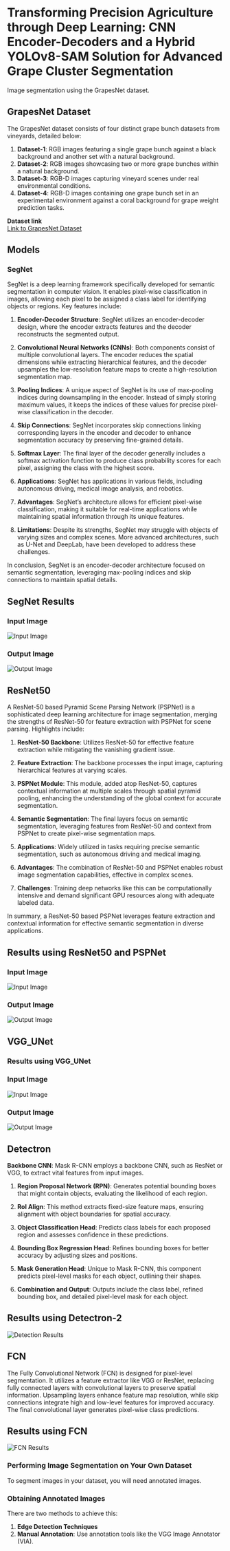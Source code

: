 # Transforming Precision Agriculture through Deep Learning: CNN Encoder-Decoders and a Hybrid YOLOv8-SAM Solution for Advanced Grape Cluster Segmentation
Image segmentation using the GrapesNet dataset.

## GrapesNet Dataset
The GrapesNet dataset consists of four distinct grape bunch datasets from vineyards, detailed below:
1. **Dataset-1**: RGB images featuring a single grape bunch against a black background and another set with a natural background.
2. **Dataset-2**: RGB images showcasing two or more grape bunches within a natural background.
3. **Dataset-3**: RGB-D images capturing vineyard scenes under real environmental conditions.
4. **Dataset-4**: RGB-D images containing one grape bunch set in an experimental environment against a coral background for grape weight prediction tasks.

**Dataset link**  
[Link to GrapesNet Dataset](https://data.mendeley.com/datasets/mhzmzd5cwx/1)

## Models

### SegNet

SegNet is a deep learning framework specifically developed for semantic segmentation in computer vision. It enables pixel-wise classification in images, allowing each pixel to be assigned a class label for identifying objects or regions. Key features include:

1. **Encoder-Decoder Structure**: SegNet utilizes an encoder-decoder design, where the encoder extracts features and the decoder reconstructs the segmented output.
  
2. **Convolutional Neural Networks (CNNs)**: Both components consist of multiple convolutional layers. The encoder reduces the spatial dimensions while extracting hierarchical features, and the decoder upsamples the low-resolution feature maps to create a high-resolution segmentation map.

3. **Pooling Indices**: A unique aspect of SegNet is its use of max-pooling indices during downsampling in the encoder. Instead of simply storing maximum values, it keeps the indices of these values for precise pixel-wise classification in the decoder.

4. **Skip Connections**: SegNet incorporates skip connections linking corresponding layers in the encoder and decoder to enhance segmentation accuracy by preserving fine-grained details.

5. **Softmax Layer**: The final layer of the decoder generally includes a softmax activation function to produce class probability scores for each pixel, assigning the class with the highest score.

6. **Applications**: SegNet has applications in various fields, including autonomous driving, medical image analysis, and robotics.

7. **Advantages**: SegNet’s architecture allows for efficient pixel-wise classification, making it suitable for real-time applications while maintaining spatial information through its unique features.

8. **Limitations**: Despite its strengths, SegNet may struggle with objects of varying sizes and complex scenes. More advanced architectures, such as U-Net and DeepLab, have been developed to address these challenges.

In conclusion, SegNet is an encoder-decoder architecture focused on semantic segmentation, leveraging max-pooling indices and skip connections to maintain spatial details. 

## SegNet Results
### Input Image
![Input Image](https://github.com/Ni-vik/ImageSegmentation/blob/main/images/input.png)

### Output Image
![Output Image](https://github.com/Ni-vik/ImageSegmentation/blob/main/images/segnet.png)

## ResNet50
A ResNet-50 based Pyramid Scene Parsing Network (PSPNet) is a sophisticated deep learning architecture for image segmentation, merging the strengths of ResNet-50 for feature extraction with PSPNet for scene parsing. Highlights include:

1. **ResNet-50 Backbone**: Utilizes ResNet-50 for effective feature extraction while mitigating the vanishing gradient issue. 

2. **Feature Extraction**: The backbone processes the input image, capturing hierarchical features at varying scales.

3. **PSPNet Module**: This module, added atop ResNet-50, captures contextual information at multiple scales through spatial pyramid pooling, enhancing the understanding of the global context for accurate segmentation.

4. **Semantic Segmentation**: The final layers focus on semantic segmentation, leveraging features from ResNet-50 and context from PSPNet to create pixel-wise segmentation maps.

5. **Applications**: Widely utilized in tasks requiring precise semantic segmentation, such as autonomous driving and medical imaging.

6. **Advantages**: The combination of ResNet-50 and PSPNet enables robust image segmentation capabilities, effective in complex scenes.

7. **Challenges**: Training deep networks like this can be computationally intensive and demand significant GPU resources along with adequate labeled data.

In summary, a ResNet-50 based PSPNet leverages feature extraction and contextual information for effective semantic segmentation in diverse applications.

## Results using ResNet50 and PSPNet
### Input Image
![Input Image](https://github.com/Ni-vik/ImageSegmentation/blob/main/images/input.png)

### Output Image
![Output Image](https://github.com/Ni-vik/ImageSegmentation/blob/main/images/resnet%2050%20segmented.png)

## VGG_UNet
### Results using VGG_UNet
### Input Image
![Input Image](https://github.com/Ni-vik/ImageSegmentation/blob/main/images/input.png)

### Output Image
![Output Image](https://github.com/Ni-vik/ImageSegmentation/blob/main/images/vgg_unet.png)

## Detectron
**Backbone CNN**: Mask R-CNN employs a backbone CNN, such as ResNet or VGG, to extract vital features from input images. 

1. **Region Proposal Network (RPN)**: Generates potential bounding boxes that might contain objects, evaluating the likelihood of each region.

2. **RoI Align**: This method extracts fixed-size feature maps, ensuring alignment with object boundaries for spatial accuracy.

3. **Object Classification Head**: Predicts class labels for each proposed region and assesses confidence in these predictions.

4. **Bounding Box Regression Head**: Refines bounding boxes for better accuracy by adjusting sizes and positions.

5. **Mask Generation Head**: Unique to Mask R-CNN, this component predicts pixel-level masks for each object, outlining their shapes.

6. **Combination and Output**: Outputs include the class label, refined bounding box, and detailed pixel-level mask for each object.

## Results using Detectron-2
![Detection Results](https://github.com/Ni-vik/ImageSegmentation/blob/main/images/WhatsApp%20Image%202023-09-20%20at%2015.27.04.jpg)

## FCN
The Fully Convolutional Network (FCN) is designed for pixel-level segmentation. It utilizes a feature extractor like VGG or ResNet, replacing fully connected layers with convolutional layers to preserve spatial information. Upsampling layers enhance feature map resolution, while skip connections integrate high and low-level features for improved accuracy. The final convolutional layer generates pixel-wise class predictions.

## Results using FCN
![FCN Results](https://github.com/Ni-vik/ImageSegmentation/blob/main/images/fcn.jpg)

### Performing Image Segmentation on Your Own Dataset
To segment images in your dataset, you will need annotated images.

### Obtaining Annotated Images
There are two methods to achieve this:
1. **Edge Detection Techniques**
2. **Manual Annotation**: Use annotation tools like the VGG Image Annotator (VIA).
